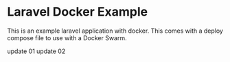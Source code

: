 # Laravel Docker Example

This is an example laravel application with docker.  This comes with a
deploy compose file to use with a Docker Swarm.


update 01
update 02
